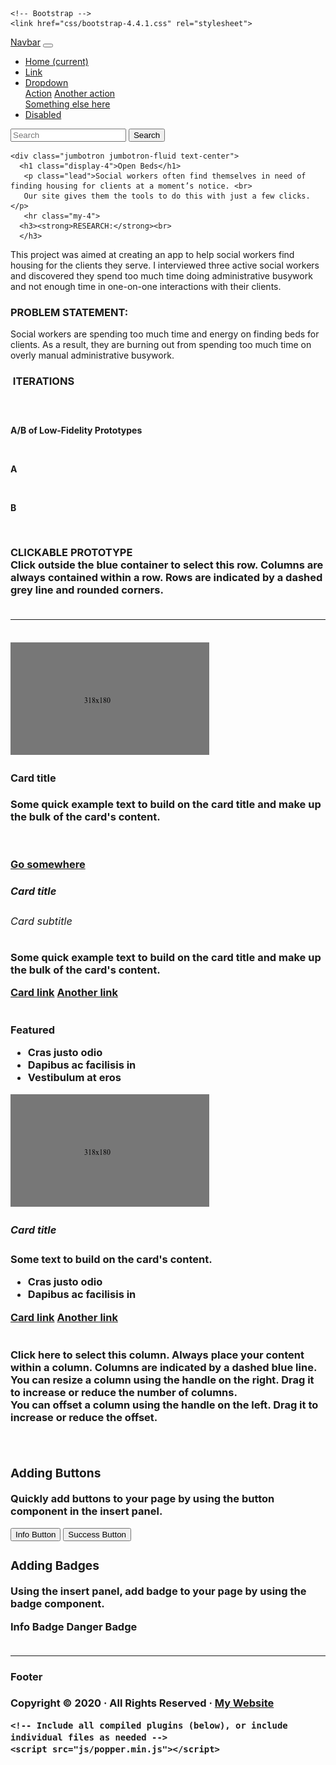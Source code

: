<!DOCTYPE html>
<html lang="en">
  <head>
    <meta charset="UTF-8">
    <meta http-equiv="X-UA-Compatible" content="IE=edge">
    <meta name="viewport" content="width=device-width, initial-scale=1">
    <title>Bootstrap - Prebuilt Layout</title>

    <!-- Bootstrap -->
    <link href="css/bootstrap-4.4.1.css" rel="stylesheet">

  </head>
  <body>
    <nav class="navbar navbar-expand-lg navbar-dark bg-dark">
       <a class="navbar-brand" href="#">Navbar</a>
       <button class="navbar-toggler" type="button" data-toggle="collapse" data-target="#navbarSupportedContent" aria-controls="navbarSupportedContent" aria-expanded="false" aria-label="Toggle navigation">
       <span class="navbar-toggler-icon"></span>
       </button>
       <div class="collapse navbar-collapse" id="navbarSupportedContent">
          <ul class="navbar-nav mr-auto">
             <li class="nav-item active">
                <a class="nav-link" href="#">Home <span class="sr-only">(current)</span></a>
             </li>
             <li class="nav-item">
                <a class="nav-link" href="#">Link</a>
             </li>
             <li class="nav-item dropdown">
                <a class="nav-link dropdown-toggle" href="#" id="navbarDropdown" role="button" data-toggle="dropdown" aria-haspopup="true" aria-expanded="false">
                Dropdown
                </a>
                <div class="dropdown-menu" aria-labelledby="navbarDropdown">
                   <a class="dropdown-item" href="#">Action</a>
                   <a class="dropdown-item" href="#">Another action</a>
                   <div class="dropdown-divider"></div>
                   <a class="dropdown-item" href="#">Something else here</a>
                </div>
             </li>
             <li class="nav-item">
                <a class="nav-link disabled" href="#">Disabled</a>
             </li>
          </ul>
          <form class="form-inline my-2 my-lg-0">
             <input class="form-control mr-sm-2" type="search" placeholder="Search" aria-label="Search">
             <button class="btn btn-outline-success my-2 my-sm-0" type="submit">Search</button>
          </form>
       </div>
    </nav>

    <div class="jumbotron jumbotron-fluid text-center">
      <h1 class="display-4">Open Beds</h1>
       <p class="lead">Social workers often find themselves in need of finding housing for clients at a moment’s notice. <br>
       Our site gives them the tools to do this with just a few clicks.</p>
       <hr class="my-4">
      <h3><strong>RESEARCH:</strong><br>
      </h3>
<p class="text-left">This project was aimed at creating an app to help social workers find housing for the clients they serve. I interviewed three active social workers and discovered they spend too much time doing administrative busywork and not enough time in one-on-one interactions with their clients. </p>
      <h3><strong>PROBLEM STATEMENT:&nbsp;</strong></h3>
      <p class="text-left">Social workers are spending too much time and energy on finding beds for clients. As a result, they are burning out from spending too much time on overly manual administrative busywork.&nbsp;</p>
      <h3 class="text-center"><strong>&nbsp;ITERATIONS</strong></h3>
<h3 class="lead text-center"><strong><strong><br>
</strong></strong></h3>
<p dir="ltr"><strong id="docs-internal-guid-0ad6d8b8-7fff-3ad3-f582-96008d8b8406">A/B of Low-Fidelity Prototypes</strong></p>
<br>
<p dir="ltr"><strong id="docs-internal-guid-0ad6d8b8-7fff-3ad3-f582-96008d8b8406">A</strong></p>
<br>
<p dir="ltr"><strong id="docs-internal-guid-0ad6d8b8-7fff-3ad3-f582-96008d8b8406">B</strong></p>
<br>
<h3 dir="ltr"><strong id="docs-internal-guid-0ad6d8b8-7fff-3ad3-f582-96008d8b">CLICKABLE PROTOTYPE
    </div>
    <div class="container">
       <div class="row text-center">
          <div class="col-lg-6 offset-lg-3">Click outside the blue container to select this <strong>row</strong>. Columns are always contained within a row. <strong>Rows are indicated by a dashed grey line and rounded corners</strong>. </div>
       </div>
       <br>
       <hr>
       <br>
       <div class="row">
          <div class="col-md-4">
             <div class="card">
                <img class="card-img-top" src="images/card-img.png" alt="Card image cap">
                <div class="card-body">
                   <h4 class="card-title">Card title</h4>
                   <p class="card-text">Some quick example text to build on the card title and make up the bulk of the card's content.</p>
                   <br><br>
                   <a href="#" class="btn btn-primary">Go somewhere</a>
                </div>
             </div>
          </div>
          <div class="col-md-4">
             <div class="card">
                <div class="card-body">
                   <h5 class="card-title">Card title</h5>
                   <h6 class="card-subtitle mb-2 text-muted">Card subtitle</h6>
                   <p class="card-text">Some quick example text to build on the card title and make up the bulk of the card's content.</p>
                   <a href="#" class="card-link">Card link</a>
                   <a href="#" class="card-link">Another link</a>
                </div>
             </div>
             <br>
             <br/>
             <div class="card">
                <div class="card-header">
                   Featured
                </div>
                <ul class="list-group list-group-flush">
                   <li class="list-group-item">Cras justo odio</li>
                   <li class="list-group-item">Dapibus ac facilisis in</li>
                   <li class="list-group-item">Vestibulum at eros</li>
                </ul>
             </div>
          </div>
          <div class="col-md-4">
             <div class="card">
                <img class="card-img-top" src="images/card-img.png" alt="Card image cap">
                <div class="card-body">
                   <h5 class="card-title">Card title</h5>
                   <p class="card-text">Some text to build on the card's content.</p>
                </div>
                <ul class="list-group list-group-flush">
                   <li class="list-group-item">Cras justo odio</li>
                   <li class="list-group-item">Dapibus ac facilisis in</li>
                </ul>
                <div class="card-body">
                   <a href="#" class="card-link">Card link</a>
                   <a href="#" class="card-link">Another link</a>
                </div>
             </div>
          </div>
       </div>
       <br/>
       <br/>
       <div class="row">
          <div class=" col-md-4"> Click here to select this<strong> column.</strong> Always place your content within a column. Columns are indicated by a dashed blue line. </div>
          <div class="col-md-4 "> You can <strong>resize a column</strong> using the handle on the right. Drag it to increase or reduce the number of columns.</div>
          <div class="col-md-4 "> You can <strong>offset a column</strong> using the handle on the left. Drag it to increase or reduce the offset. </div>
       </div>
       <br/>
       <br/>
       <div class="row">
          <div class="col-md-6 text-center">
             <div class="card">
                <div class="card-body">
                   <h3>Adding <strong>Buttons</strong></h3>
                   <p>Quickly add buttons to your page by using the button component in the insert panel. </p>
                   <button type="button" class="btn btn-info btn-md">Info Button</button>
                   <button type="button" class="btn btn-success btn-md">Success Button</button>
                </div>
             </div>
          </div>
          <div class="text-center col-md-6">
             <div class="card">
                <div class="card-body">
                   <h3>Adding <strong>Badges</strong></h3>
                   <p>Using the insert panel, add badge to your page by using the badge component.</p>
                   <span class="badge badge-info">Info Badge</span> <span class="badge badge-danger">Danger Badge</span>
                </div>
             </div>
          </div>
       </div>
       <br>
       <hr>
       <div class="row">
          <div class="text-center col-lg-6 offset-lg-3">
             <h4>Footer </h4>
             <p>Copyright &copy; 2020 &middot; All Rights Reserved &middot; <a href="#" >My Website</a></p>
          </div>
       </div>
    </div>
    <!-- jQuery (necessary for Bootstrap's JavaScript plugins) -->
    <script src="js/jquery-3.4.1.min.js"></script>

    <!-- Include all compiled plugins (below), or include individual files as needed -->
    <script src="js/popper.min.js"></script>
  <script src="js/bootstrap-4.4.1.js"></script>
  </body>
</html>
